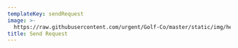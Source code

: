 ```yaml
---
templateKey: sendRequest
image: >-
  https://raw.githubusercontent.com/urgent/Golf-Co/master/static/img/hero_small.png
title: Send Request
---
```


